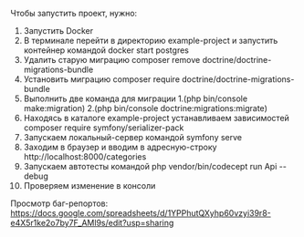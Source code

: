 Чтобы запустить проект, нужно:
1. Запустить Docker
2. В терминале перейти в директорию example-project и запустить контейнер командой docker start postgres
4. Удалить старую миграцию composer remove doctrine/doctrine-migrations-bundle
5. Установить миграцию composer require doctrine/doctrine-migrations-bundle
6. Выполнить две команда для миграции  1.(php bin/console make:migration) 2.(php bin/console doctrine:migrations:migrate)
7. Находясь в каталоге example-project устанавливаем зависимостей composer require symfony/serializer-pack
8. Запускаем локальный-сервер командой symfony serve
9. Заходим в браузер и вводим в адресную-строку http://localhost:8000/categories
10. Запускаем автотесты командой php vendor/bin/codecept run Api --debug
11. Проверяем изменение в консоли

Просмотр баг-репортов: https://docs.google.com/spreadsheets/d/1YPPhutQXyhp60vzyi39r8-e4X5r1ke2o7by7F_AMl9s/edit?usp=sharing